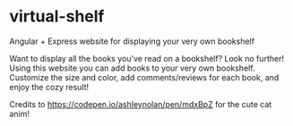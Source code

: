 # virtual-shelf

Angular + Express website for displaying your very own bookshelf

Want to display all the books you've read on a bookshelf? Look no further! Using this website you can add books to your very own bookshelf. Customize the size and color, add comments/reviews for each book, and enjoy the cozy result!

Credits to https://codepen.io/ashleynolan/pen/mdxBpZ for the cute cat anim!
